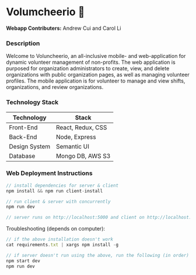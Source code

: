 # Volumcheerio :fried_egg:

**Webapp Contributers:** Andrew Cui and Carol Li

### Description
Welcome to Voluncheerio, an all-inclusive mobile- and web-application for dynamic volunteer management of non-profits.
The web application is purposed for organization administrators to create, view, and delete organizations with public organization pages, as well as managing volunteer profiles.
The mobile application is for volunteer to manage and view shifts, organizations, and review organizations.

### Technology Stack
| Technology     | Stack              |
|----------------|--------------------|
| Front-End      | React, Redux, CSS  |
| Back-End       | Node, Express      |
| Design System  | Semantic UI        |
| Database       | Mongo DB, AWS S3   |

### Web Deployment Instructions

```javascript
// install dependencies for server & client
npm install && npm run client-install

// run client & server with concurrently
npm run dev

// server runs on http://localhost:5000 and client on http://localhost:3000
```

Troubleshooting (depends on computer):
```javascript
// if the above installation doesn't work
cat requirements.txt | xargs npm install -g

// if server doesn't run using the above, run the following (in order)
npm start dev
npm run dev
```
